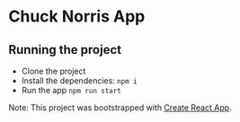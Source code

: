 # Chuck Norris App

## Running the project
* Clone the project
* Install the dependencies: `npm i`
* Run the app `npm run start`

Note: This project was bootstrapped with [Create React App](https://github.com/facebookincubator/create-react-app).
